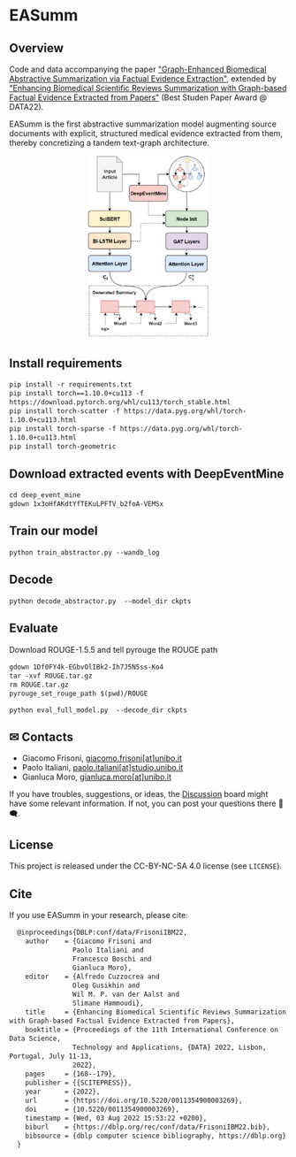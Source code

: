 # EASumm


<!-------------------------------------------------------------------------------->

## Overview

Code and data accompanying the paper ["Graph-Enhanced Biomedical Abstractive Summarization via Factual Evidence Extraction"](todo), extended by ["Enhancing Biomedical Scientific Reviews Summarization with Graph-based Factual Evidence Extracted from Papers"](https://www.scitepress.org/PublicationsDetail.aspx?ID=/jornliCVuw=&t=1) (Best Studen Paper Award @ DATA22).

EASumm is the first abstractive summarization model augmenting source documents with explicit, structured medical evidence extracted from them, thereby concretizing a tandem text-graph architecture.

<p align="center">
  <img src="overview.png" title="EASumm architecture overview" alt="EASumm architecture overview" width="220">
</p>

## Install requirements
```
pip install -r requirements.txt
pip install torch==1.10.0+cu113 -f https://download.pytorch.org/whl/cu113/torch_stable.html
pip install torch-scatter -f https://data.pyg.org/whl/torch-1.10.0+cu113.html
pip install torch-sparse -f https://data.pyg.org/whl/torch-1.10.0+cu113.html
pip install torch-geometric
```

## Download extracted events with DeepEventMine
```
cd deep_event_mine
gdown 1x3oHfAKdtYfTEKuLPFTV_b2foA-VEMSx
```

## Train our model
```
python train_abstractor.py --wandb_log
```

## Decode
```
python decode_abstractor.py  --model_dir ckpts
```

## Evaluate 

Download ROUGE-1.5.5 and tell pyrouge the ROUGE path
```
gdown 1Df0FY4k-EGbvOlIBk2-Ih7J5N5ss-Ko4
tar -xvf ROUGE.tar.gz
rm ROUGE.tar.gz
pyrouge_set_rouge_path $(pwd)/ROUGE
```

```
python eval_full_model.py  --decode_dir ckpts 
```

## ✉ Contacts

* Giacomo Frisoni, [giacomo.frisoni[at]unibo.it](mailto:giacomo.frisoni@unibo.it)
* Paolo Italiani, [paolo.italiani[at]studio.unibo.it](mailto:paolo.italiani@unibo.it)
* Gianluca Moro, [gianluca.moro[at]unibo.it](mailto:gianluca.moro@unibo.it)

If you have troubles, suggestions, or ideas, the [Discussion](https://github.com/disi-unibo-nlp/easumm/discussions) board might have some relevant information. If not, you can post your questions there 💬🗨.


<!-------------------------------------------------------------------------------->

## License

This project is released under the CC-BY-NC-SA 4.0 license (see `LICENSE`).

## Cite

If you use EASumm in your research, please cite:

      @inproceedings{DBLP:conf/data/FrisoniIBM22,
        author    = {Giacomo Frisoni and
                    Paolo Italiani and
                    Francesco Boschi and
                    Gianluca Moro},
        editor    = {Alfredo Cuzzocrea and
                    Oleg Gusikhin and
                    Wil M. P. van der Aalst and
                    Slimane Hammoudi},
        title     = {Enhancing Biomedical Scientific Reviews Summarization with Graph-based Factual Evidence Extracted from Papers},
        booktitle = {Proceedings of the 11th International Conference on Data Science,
                    Technology and Applications, {DATA} 2022, Lisbon, Portugal, July 11-13,
                    2022},
        pages     = {168--179},
        publisher = {{SCITEPRESS}},
        year      = {2022},
        url       = {https://doi.org/10.5220/0011354900003269},
        doi       = {10.5220/0011354900003269},
        timestamp = {Wed, 03 Aug 2022 15:53:22 +0200},
        biburl    = {https://dblp.org/rec/conf/data/FrisoniIBM22.bib},
        bibsource = {dblp computer science bibliography, https://dblp.org}
      }
